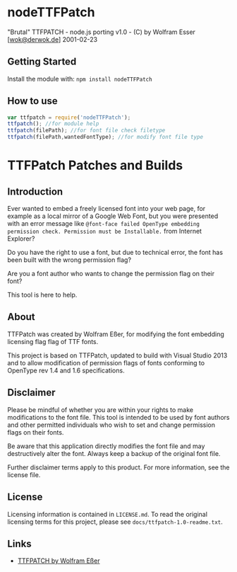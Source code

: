 # nodeTTFPatch

"Brutal" TTFPATCH - node.js porting v1.0 - (C) by Wolfram Esser [wok@derwok.de] 2001-02-23

## Getting Started
Install the module with: `npm install nodeTTFPatch`

## How to use
```javascript
var ttfpatch = require('nodeTTFPatch');
ttfpatch();	//for module help
ttfpatch(filePath);	//for font file check filetype
ttfpatch(filePath,wantedFontType); //for modify font file type
```

# TTFPatch Patches and Builds

## Introduction

Ever wanted to embed a freely licensed font into your web page, for example as a local mirror of a Google Web Font, but you were presented with an error message like `@font-face failed OpenType embedding permission check. Permission must be Installable.` from Internet Explorer?

Do you have the right to use a font, but due to technical error, the font has been built with the wrong permission flag?

Are you a font author who wants to change the permission flag on their font?

This tool is here to help.

## About

TTFPatch was created by Wolfram Eßer, for modifying the font embedding licensing flag flag of TTF fonts.

This project is based on TTFPatch, updated to build with Visual Studio 2013 and to allow modification of permission flags of fonts conforming to OpenType rev 1.4 and 1.6 specifications.

## Disclaimer

Please be mindful of whether you are within your rights to make modifications to the font file. This tool is intended to be used by font authors and other permitted individuals who wish to set and change permission flags on their fonts.

Be aware that this application directly modifies the font file and may destructively alter the font. Always keep a backup of the original font file.

Further disclaimer terms apply to this product. For more information, see the license file.

## License

Licensing information is contained in `LICENSE.md`. To read the original licensing terms for this project, please see `docs/ttfpatch-1.0-readme.txt`.

## Links

 * [TTFPATCH by Wolfram Eßer](http://www.derwok.de/downloads/ttfpatch/)
